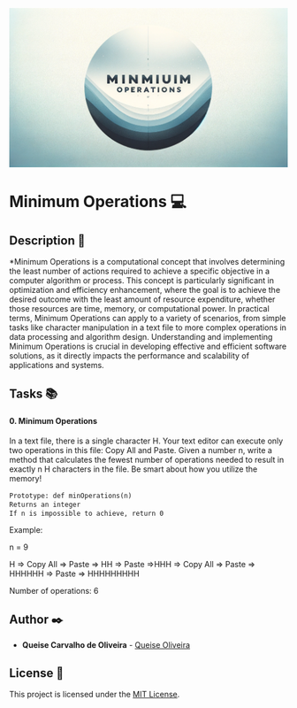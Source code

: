 ![Minimum-Operations](https://github.com/Qcarvalhooliveira/holbertonschool-interview/blob/main/minimum_operations/image/Minimum-Operations.png)

# **Minimum Operations** :computer:

## **Description** :speech_balloon:

*Minimum Operations is a computational concept that involves determining the least number of actions required to achieve a specific objective in a computer algorithm or process. This concept is particularly significant in optimization and efficiency enhancement, where the goal is to achieve the desired outcome with the least amount of resource expenditure, whether those resources are time, memory, or computational power. In practical terms, Minimum Operations can apply to a variety of scenarios, from simple tasks like character manipulation in a text file to more complex operations in data processing and algorithm design. Understanding and implementing Minimum Operations is crucial in developing effective and efficient software solutions, as it directly impacts the performance and scalability of applications and systems.

## **Tasks** :books:

#### **0. Minimum Operations**

In a text file, there is a single character H. Your text editor can execute only two operations in this file: Copy All and Paste. Given a number n, write a method that calculates the fewest number of operations needed to result in exactly n H characters in the file. Be smart about how you utilize the memory!

    Prototype: def minOperations(n)
    Returns an integer
    If n is impossible to achieve, return 0

Example:

n = 9

H => Copy All => Paste => HH => Paste =>HHH => Copy All => Paste => HHHHHH => Paste => HHHHHHHHH

Number of operations: 6

## **Author** :black_nib:

* **Queise Carvalho de Oliveira** - [Queise Oliveira](https://github.com/Qcarvalhooliveira)


## License :page_with_curl:
This project is licensed under the [MIT License](https://opensource.org/license/mit/).

